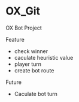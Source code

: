 # OX_Git
OX Bot Project

Feature
- check winner
- caculate heuristic value
- player turn
- create bot route

Future
- Caculate bot turn
